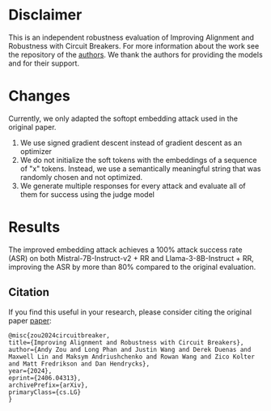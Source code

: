 # Disclaimer

This is an independent robustness evaluation of Improving Alignment and Robustness with Circuit Breakers. For more information about the work see the repository of the [authors](https://github.com/GraySwanAI/circuit-breakers).
We thank the authors for providing the models and for their support.

# Changes

Currently, we only adapted the softopt embedding attack used in the original paper. 
1) We use signed gradient descent instead of gradient descent as an optimizer
2) We do not initialize the soft tokens with the embeddings of a sequence of "x" tokens. Instead, we use a semantically meaningful string that was randomly chosen and not optimized.
3) We generate multiple responses for every attack and evaluate all of them for success using the judge model

# Results

The improved embedding attack achieves a 100% attack success rate (ASR) on both Mistral-7B-Instruct-v2 + RR and Llama-3-8B-Instruct + RR, improving the ASR by more than 80% compared to the original evaluation. 

## Citation
If you find this useful in your research, please consider citing the original paper [paper](https://arxiv.org/abs/2406.04313):
```
@misc{zou2024circuitbreaker,
title={Improving Alignment and Robustness with Circuit Breakers},
author={Andy Zou and Long Phan and Justin Wang and Derek Duenas and Maxwell Lin and Maksym Andriushchenko and Rowan Wang and Zico Kolter and Matt Fredrikson and Dan Hendrycks},
year={2024},
eprint={2406.04313},
archivePrefix={arXiv},
primaryClass={cs.LG}
}
```
